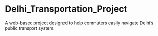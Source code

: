 # Delhi_Transportation_Project
A web-based project designed to help commuters easily navigate Delhi’s public transport system.
